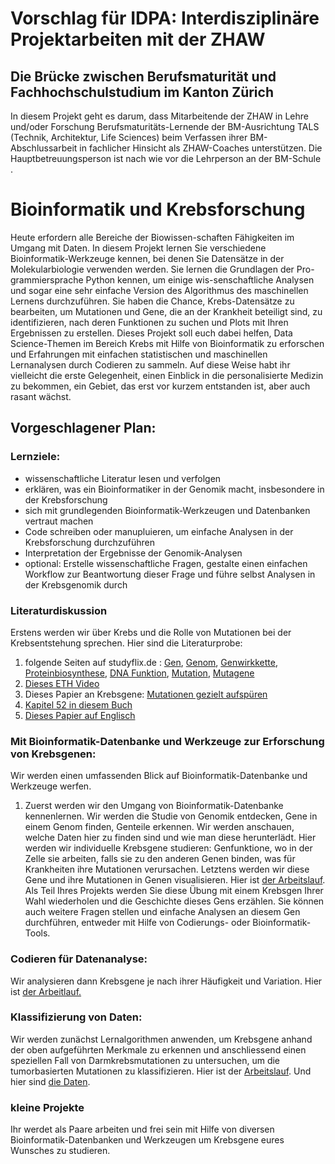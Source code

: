 # Vorschlag für IDPA: Interdisziplinäre Projektarbeiten mit der ZHAW
## Die Brücke zwischen Berufsmaturität und Fachhochschulstudium im Kanton Zürich

In diesem Projekt geht es darum, dass Mitarbeitende der ZHAW in Lehre und/oder Forschung Berufsmaturitäts-Lernende der BM-Ausrichtung TALS (Technik, Architektur, Life Sciences) beim Verfassen ihrer BM-Abschlussarbeit in fachlicher Hinsicht als ZHAW-Coaches unterstützen. Die Hauptbetreuungsperson ist nach wie vor die Lehrperson an der BM-Schule .


# Bioinformatik und Krebsforschung 
Heute erfordern alle Bereiche der Biowissen-schaften Fähigkeiten im Umgang mit Daten. In diesem Projekt lernen Sie verschiedene Bioinformatik-Werkzeuge kennen, bei denen Sie Datensätze in der Molekularbiologie verwenden werden. Sie lernen die Grundlagen der Pro-grammiersprache Python kennen, um einige wis-senschaftliche Analysen und sogar eine sehr einfache Version des Algorithmus des maschinellen Lernens durchzuführen. Sie haben die Chance, Krebs-Datensätze zu bearbeiten, um Mutationen und Gene, die an der Krankheit beteiligt sind, zu identifizieren, nach deren Funktionen zu suchen und Plots mit Ihren Ergebnissen zu erstellen. Dieses Projekt soll euch dabei helfen, Data Science-Themen im Bereich Krebs mit Hilfe von Bioinformatik zu erforschen und Erfahrungen mit einfachen statistischen und maschinellen Lernanalysen durch Codieren zu sammeln. Auf diese Weise habt ihr vielleicht die erste Gelegenheit, einen Einblick in die personalisierte Medizin zu bekommen, ein Gebiet, das erst vor kurzem entstanden ist, aber auch rasant wächst. 

## Vorgeschlagener Plan:

### Lernziele:
- wissenschaftliche Literatur lesen und verfolgen 
- erklären, was ein Bioinformatiker in der Genomik macht, insbesondere in der Krebsforschung
- sich mit grundlegenden Bioinformatik-Werkzeugen und Datenbanken vertraut machen
- Code schreiben oder manupluieren, um einfache Analysen in der Krebsforschung durchzuführen
- Interpretation der Ergebnisse der Genomik-Analysen
- optional: Erstelle wissenschaftliche Fragen, gestalte einen einfachen Workflow zur Beantwortung dieser Frage und führe selbst Analysen in der Krebsgenomik durch

### Literaturdiskussion
Erstens werden wir über Krebs und die Rolle von Mutationen bei der Krebsentstehung sprechen. Hier sind die Literaturprobe:
1) folgende Seiten auf studyflix.de : [Gen](https://studyflix.de/biologie/gen-2599), [Genom](https://studyflix.de/biologie/genom-2645), [Genwirkkette](https://studyflix.de/biologie/genwirkkette-6706), [Proteinbiosynthese](https://studyflix.de/biologie/proteinbiosynthese-2288), [DNA Funktion](https://studyflix.de/biologie/dna-funktion-2601), [Mutation](https://studyflix.de/biologie/mutation-2582), [Mutagene](https://studyflix.de/biologie/mutagene-2574)
2) [Dieses ETH Video](https://ethz.ch/de/studium/bachelor/studienangebot/naturwissenschaften-und-mathematik/biologie/schnuppervorlesungen/-genetik--genomik--bioinformatik---dr--ulrich-genick-.html)
3) Dieses Papier an Krebsgene: [Mutationen gezielt aufspüren](https://www.organische-chemie.ch/chemie/2007feb/mutationen.shtm)
4) [Kapitel 52 in diesem Buch](https://link.springer.com/chapter/10.1007/978-3-662-60266-9_52)
5) [Dieses Papier auf Englisch](https://www.nature.com/articles/nature07943)

### Mit Bioinformatik-Datenbanke und Werkzeuge zur Erforschung von Krebsgenen:
Wir werden einen umfassenden Blick auf Bioinformatik-Datenbanke und Werkzeuge werfen.  
1) Zuerst werden wir den Umgang von Bioinformatik-Datenbanke kennenlernen. Wir werden die Studie von Genomik entdecken, Gene in einem Genom finden, Genteile erkennen. Wir werden anschauen, welche Daten hier zu finden sind und wie man diese herunterlädt. Hier werden wir individuelle Krebsgene studieren: Genfunktione, wo in der Zelle sie arbeiten, falls sie zu den anderen Genen binden, was für Krankheiten ihre Mutationen verursachen. Letztens werden wir diese Gene und ihre Mutationen in Genen visualisieren. Hier ist [der Arbeitslauf](https://github.com/tbilgin/Krebsgenomik/blob/main/Krebsgen_Analyse.md). Als Teil Ihres Projekts werden Sie diese Übung mit einem Krebsgen Ihrer Wahl wiederholen und die Geschichte dieses Gens erzählen. Sie können auch weitere Fragen stellen und einfache Analysen an diesem Gen durchführen, entweder mit Hilfe von Codierungs- oder Bioinformatik-Tools.

### Codieren für Datenanalyse:
Wir analysieren dann Krebsgene je nach ihrer Häufigkeit und Variation. Hier ist [der Arbeitlauf.](https://github.com/tbilgin/Krebsgenomik/blob/main/R_Analyse.md)

### Klassifizierung von Daten:
Wir werden zunächst Lernalgorithmen anwenden, um Krebsgene anhand der oben aufgeführten Merkmale zu erkennen und anschliessend einen speziellen Fall von Darmkrebsmutationen zu untersuchen, um die tumorbasierten Mutationen zu klassifizieren. Hier ist der [Arbeitslauf](https://colab.research.google.com/github/tbilgin/SURGE/blob/master/MachineLearningBioinfo4B.ipynb). Und hier sind [die Daten](https://github.com/tbilgin/Krebsgenomik/blob/main/patient_data.xlsx). 

### kleine Projekte
Ihr werdet als Paare arbeiten und frei sein mit Hilfe von diversen Bioinformatik-Datenbanken und Werkzeugen um Krebsgene eures Wunsches zu studieren.
